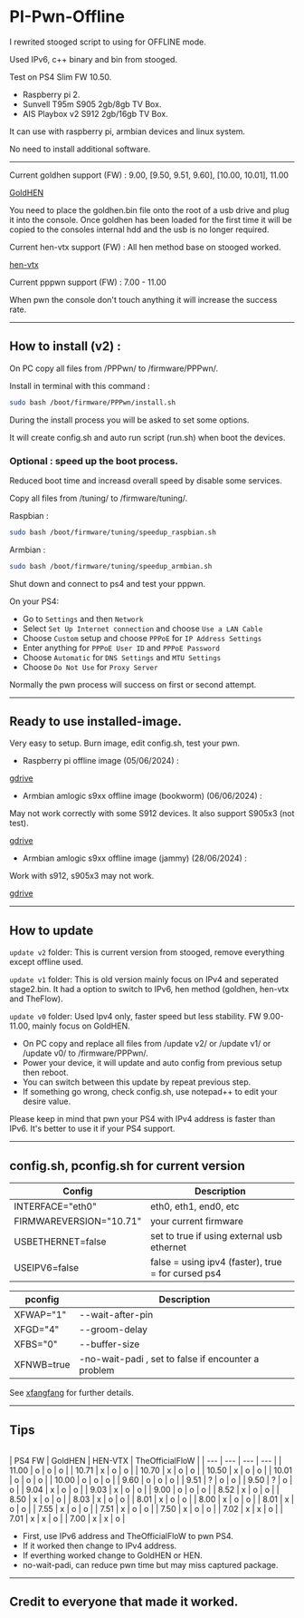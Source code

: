 # PI-Pwn-Offline

I rewrited stooged script to using for OFFLINE mode.

Used IPv6, c++ binary and bin from stooged.

Test on PS4 Slim FW 10.50.
- Raspberry pi 2.
- Sunvell T95m S905 2gb/8gb TV Box.
- AIS Playbox v2 S912 2gb/16gb TV Box.

It can use with raspberry pi, armbian devices and linux system.

No need to install additional software.

---------------------------------------------------------------------------------------

Current goldhen support       (FW) : 9.00, [9.50, 9.51, 9.60], [10.00, 10.01], 11.00

[GoldHEN](https://github.com/GoldHEN/GoldHEN/releases)

You need to place the goldhen.bin file onto the root of a usb drive and plug it into the console.
Once goldhen has been loaded for the first time it will be copied to the consoles internal hdd and the usb is no longer required.

Current hen-vtx support       (FW) : All hen method base on stooged worked.

[hen-vtx](https://github.com/EchoStretch/ps4-hen-vtx/releases)

Current pppwn support         (FW) : 7.00 - 11.00

When pwn the console don't touch anything it will increase the success rate.

---------------------------------------------------------------------------------------


## How to install (v2) :

On PC copy all files from /PPPwn/ to /firmware/PPPwn/.

Install in terminal with this command :

```sh
sudo bash /boot/firmware/PPPwn/install.sh
```

During the install process you will be asked to set some options.

It will create config.sh and auto run script (run.sh) when boot the devices.

### Optional : speed up the boot process.

Reduced boot time and increasd overall speed by disable some services.

Copy all files from /tuning/ to /firmware/tuning/.

Raspbian :

```sh
sudo bash /boot/firmware/tuning/speedup_raspbian.sh
```

Armbian :

```sh
sudo bash /boot/firmware/tuning/speedup_armbian.sh
```

Shut down and connect to ps4 and test your pppwn.

On your PS4:

- Go to `Settings` and then `Network`
- Select `Set Up Internet connection` and choose `Use a LAN Cable`
- Choose `Custom` setup and choose `PPPoE` for `IP Address Settings`
- Enter anything for `PPPoE User ID` and `PPPoE Password`
- Choose `Automatic` for `DNS Settings` and `MTU Settings`
- Choose `Do Not Use` for `Proxy Server`

Normally the pwn process will success on first or second attempt.

---------------------------------------------------------------------------------------

## Ready to use installed-image.

Very easy to setup. Burn image, edit config.sh, test your pwn.

- Raspberry pi offline image (05/06/2024) :

[gdrive](https://drive.google.com/file/d/1B77cpOlqDezk_ZGb8Iq76Zwk2XyXiXLm/view)


- Armbian amlogic s9xx offline image (bookworm) (06/06/2024) :

May not work correctly with some S912 devices.
It also support S905x3 (not test).

[gdrive](https://drive.google.com/file/d/1lJDEnSDJddFn1aSHEMuiIIfhtkltQSNp/view)

- Armbian amlogic s9xx offline image (jammy) (28/06/2024) :

Work with s912, s905x3 may not work.

[gdrive](https://drive.google.com/file/d/1mxTshlN3Tv2iloabUE5FnuMjext5IycF/view)

---------------------------------------------------------------------------------------

## How to update 

`update v2` folder: This is current version from stooged, remove everything except offline used.

`update v1` folder: This is old version mainly focus on IPv4 and seperated stage2.bin.
It had a option to switch to IPv6, hen method (goldhen, hen-vtx and TheFlow).

`update v0` folder: Used Ipv4 only, faster speed but less stability.
FW 9.00-11.00, mainly focus on GoldHEN.

- On PC copy and replace all files from /update v2/ or /update v1/ or /update v0/ to /firmware/PPPwn/.
- Power your device, it will update and auto config from previous setup then reboot.
- You can switch between this update by repeat previous step.
- If something go wrong, check config.sh, use notepad++ to edit your desire value.

Please keep in mind that pwn your PS4 with IPv4 address is faster than IPv6.
It's better to use it if your PS4 support.

---------------------------------------------------------------------------------------
## config.sh, pconfig.sh for current version

| Config | Description |
| --- | --- |
| INTERFACE="eth0" | eth0, eth1, end0, etc |
| FIRMWAREVERSION="10.71" | your current firmware |
| USBETHERNET=false | set to true if using external usb ethernet |
| USEIPV6=false | false = using ipv4 (faster), true = for cursed ps4 |

| pconfig | Description |
| --- | --- |
| XFWAP="1" | --wait-after-pin |
| XFGD="4" | --groom-delay |
| XFBS="0" | --buffer-size |
| XFNWB=true | -no-wait-padi , set to false if encounter a problem |

See [xfangfang](https://github.com/xfangfang/PPPwn_cpp) for further details.

---------------------------------------------------------------------------------------

## Tips

<table align="center"></table>
| PS4 FW | GoldHEN | HEN-VTX | TheOfficialFloW |
| --- | --- | --- | --- |
| 11.00 | o | o | o |
| 10.71 | x | o | o |
| 10.70 | x | o | o |
| 10.50 | x | o | o |
| 10.01 | o | o | o |
| 10.00 | o | o | o |
| 9.60 | o | o | o |
| 9.51 | ? | o | o |
| 9.50 | ? | o | o |
| 9.04 | x | o | o |
| 9.03 | x | o | o |
| 9.00 | o | o | o |
| 8.52 | x | o | o |
| 8.50 | x | o | o |
| 8.03 | x | o | o |
| 8.01 | x | o | o |
| 8.00 | x | o | o |
| 8.01 | x | o | o |
| 7.55 | x | o | o |
| 7.51 | x | o | o |
| 7.50 | x | o | o |
| 7.02 | x | x | o |
| 7.01 | x | x | o |
| 7.00 | x | x | o |

- First, use IPv6 address and TheOfficialFloW to pwn PS4.
- If it worked then change to IPv4 address.
- If everthing worked change to GoldHEN or HEN.
- no-wait-padi, can reduce pwn time but may miss captured package.
 
---------------------------------------------------------------------------------------

## Credit to everyone that made it worked.
